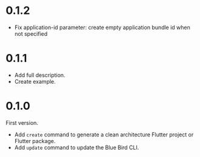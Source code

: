 # 0.1.2

- Fix application-id parameter: create empty application bundle id when not specified

# 0.1.1

- Add full description.
- Create example.

# 0.1.0

First version.

- Add `create` command to generate a clean architecture Flutter project or Flutter package.
- Add `update` command to update the Blue Bird CLI.
